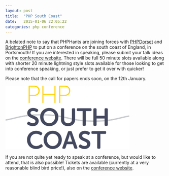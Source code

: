 ```yaml
---
layout: post
title:  "PHP South Coast"
date:   2015-01-06 22:05:22
categories: php conference
---
```


A belated note to say that PHPHants are joining forces with [PHPDorset](http://www.phpdorset.co.uk) and [BrightonPHP](http://brightonphp.org) to put on a conference on the south coast of England, in Portsmouth! If you are interested in speaking, please submit your talk ideas on the [conference website](http://2015.phpsouthcoast.co.uk). There will be full 50 minute slots available along with shorter 20 minute lightning style slots available for those looking to get into conference speaking, or just prefer to get it over with quicker!

Please note that the call for papers ends soon, on the 12th January.

![PHP South Coast logo](/assets/phpsclogo.png)

If you are not quite yet ready to speak at a conference, but would like to attend, that is also possible! Tickets are available (currently at a very reasonable blind bird price!), also on the [conference website](http://2015.phpsouthcoast.co.uk).
